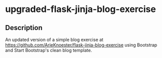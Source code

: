 # upgraded-flask-jinja-blog-exercise

## Description

An updated version of a simple blog exercise at https://github.com/ArieKnoester/flask-jinja-blog-exercise
using Bootstrap and Start Bootstrap's clean blog template.